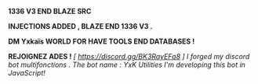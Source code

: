 **1336 V3 END BLAZE SRC**

**INJECTIONS ADDED , BLAZE END 1336 V3 .**

**DM Yxkaïs WORLD FOR HAVE TOOLS END DATABASES !**

**REJOIGNEZ ADES !**
*[ https://discord.gg/BK3RayEFa8 ]*
*I forged my discord bot multifonctions .*
*The bot name : YxK Utilities*
*I'm developing this bot in JavaScript!*
